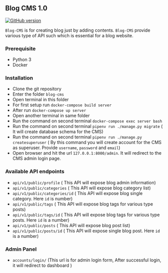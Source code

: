## Blog CMS 1.0
[![GitHub version](https://codeclimate.com/github/{{farhapartex}}/{{blog-cms.png}})](https://codeclimate.com/github/{{farhapartex}}/{{blog-cms}})


`Blog-CMS` is for creating blog just by adding contents. `Blog-CMS` provide various type of API such which is essential for a blog website.

### Prerequisite

* Python 3
* Docker

### Installation

* Clone the git repository
* Enter the folder `blog-cms`
* Open terminal in this folder
* For first setup run `docker-compose build server`
* After run `docker-compose up server`
* Open another terminal in same folder
* Run the command on second terminal `docker-compose exec server bash`
* Run the command on second terminal `pipenv run ./manage.py migrate` ( It will create database schema for the CMS)
* Run the command on second terminal `pipenv run ./manage.py createsuperuser` ( By this command you will create account for the CMS as superuser. Provide `username`, `password` and `email`)
* Open browser and hit the url `127.0.0.1:8000/admin`. It will redirect to the CMS admin login page.

### Available API endpoints

* `api/v1/public/profile` ( This API will expose blog admin information)
* `api/v1/public/categories` ( This API will expose blog category list)
* `api/v1/public/categories/id` ( This API will expose blog single category. Here `id` is number)
* `api/v1/public/tags` ( This API will expose blog tags for various type posts)
* `api/v1/public/tags/id` ( This API will expose blog tags for various type posts. Here `id` is a number)
* `api/v1/public/posts` ( This API will expose blog post list)
* `api/v1/public/posts/id` ( This API will expose single blog post. Here `id` is a number)

### Admin Panel

* `accounts/login/` (This url is for admin login form, After successful login, it will redirect to dashboard )
